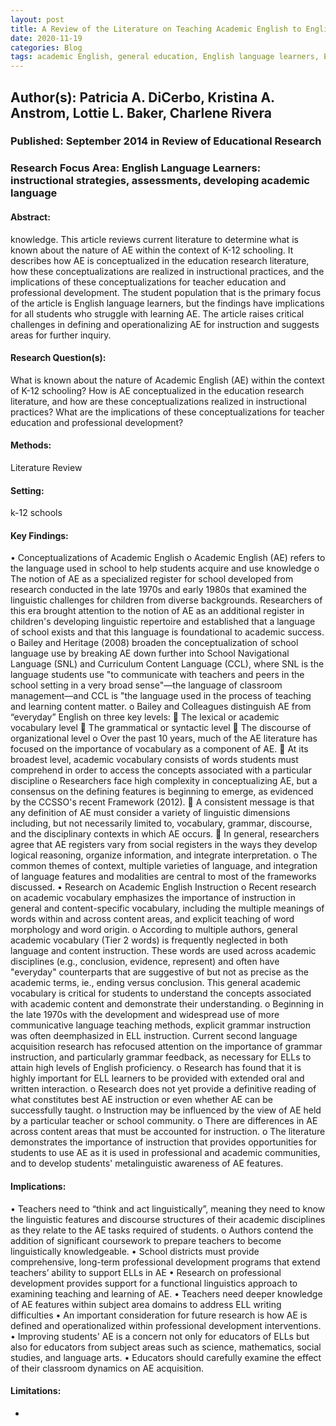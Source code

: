 ```yaml
---
layout: post
title: A Review of the Literature on Teaching Academic English to English Language Learners.
date: 2020-11-19
categories: Blog
tags: academic English, general education, English language learners, English as a second language instruction, teacher education, teacher professional development
---
```


## Author(s): Patricia A. DiCerbo, Kristina A. Anstrom, Lottie L. Baker, Charlene Rivera

### Published: September 2014 in Review of Educational Research

### Research Focus Area: English Language Learners: instructional strategies, assessments, developing academic language

#### Abstract:
knowledge. This article reviews current literature to determine what is known about the nature of AE within the context of K-12 schooling. It describes how AE is conceptualized in the education research literature, how these conceptualizations are realized in instructional practices, and the implications of these conceptualizations for teacher education and professional development. The student population that is the primary focus of the article is English language learners, but the findings have implications for all students who struggle with learning AE. The article raises critical challenges in defining and operationalizing AE for instruction and suggests areas for further inquiry.


#### Research Question(s):
What is known about the nature of Academic English (AE) within the context of K-12 schooling? How is AE conceptualized in the education research literature, and how are these conceptualizations realized in instructional practices? What are the implications of these conceptualizations for teacher education and professional development?


#### Methods:
Literature Review


#### Setting:
k-12 schools


#### Key Findings:
• Conceptualizations of Academic English o Academic English (AE) refers to the language used in school to help students acquire and use knowledge o The notion of AE as a specialized register for school developed from research conducted in the late 1970s and early 1980s that examined the linguistic challenges for children from diverse backgrounds. Researchers of this era brought attention to the notion of AE as an additional register in children's developing linguistic repertoire and established that a language of school exists and that this language is foundational to academic success. o Bailey and Heritage (2008) broaden the conceptualization of school language use by breaking AE down further into School Navigational Language (SNL) and Curriculum Content Language (CCL), where SNL is the language students use "to communicate with teachers and peers in the school setting in a very broad sense"—the language of classroom management—and CCL is "the language used in the process of teaching and learning content matter. o Bailey and Colleagues distinguish AE from “everyday” English on three key levels:  The lexical or academic vocabulary level  The grammatical or syntactic level  The discourse of organizational level o Over the past 10 years, much of the AE literature has focused on the importance of vocabulary as a component of AE.  At its broadest level, academic vocabulary consists of words students must comprehend in order to access the concepts associated with a particular discipline o Researchers face high complexity in conceptualizing AE, but a consensus on the defining features is beginning to emerge, as evidenced by the CCSSO's recent Framework (2012).  A consistent message is that any definition of AE must consider a variety of linguistic dimensions including, but not necessarily limited to, vocabulary, grammar, discourse, and the disciplinary contexts in which AE occurs.  In general, researchers agree that AE registers vary from social registers in the ways they develop logical reasoning, organize information, and integrate interpretation. o The common themes of context, multiple varieties of language, and integration of language features and modalities are central to most of the frameworks discussed.  • Research on Academic English Instruction o Recent research on academic vocabulary emphasizes the importance of instruction in general and content-specific vocabulary, including the multiple meanings of words within and across content areas, and explicit teaching of word morphology and word origin. o According to multiple authors, general academic vocabulary (Tier 2 words) is frequently neglected in both language and content instruction. These words are used across academic disciplines (e.g., conclusion, evidence, represent) and often have "everyday" counterparts that are suggestive of but not as precise as the academic terms, ie., ending versus conclusion. This general academic vocabulary is critical for students to understand the concepts associated with academic content and demonstrate their understanding. o Beginning in the late 1970s with the development and widespread use of more communicative language teaching methods, explicit grammar instruction was often deemphasized in ELL instruction. Current second language acquisition research has refocused attention on the importance of grammar instruction, and particularly grammar feedback, as necessary for ELLs to attain high levels of English proficiency.  o Research has found that it is highly important for ELL learners to be provided with extended oral and written interaction. o Research does not yet provide a definitive reading of what constitutes best AE instruction or even whether AE can be successfully taught. o Instruction may be influenced by the view of AE held by a particular teacher or school community. o There are differences in AE across content areas that must be accounted for instruction. o The literature demonstrates the importance of instruction that provides opportunities for students to use AE as it is used in professional and academic communities, and to develop students' metalinguistic awareness of AE features. 


#### Implications:
• Teachers need to “think and act linguistically”, meaning they need to know the linguistic features and discourse structures of their academic disciplines as they relate to the AE tasks required of students. o Authors contend the addition of significant coursework to prepare teachers to become linguistically knowledgeable. • School districts must provide comprehensive, long-term professional development programs that extend teachers’ ability to support ELLs in AE • Research on professional development provides support for a functional linguistics approach to examining teaching and learning of AE. • Teachers need deeper knowledge of AE features within subject area domains to address ELL writing difficulties • An important consideration for future research is how AE is defined and operationalized within professional development interventions. • Improving students' AE is a concern not only for educators of ELLs but also for educators from subject areas such as science, mathematics, social studies, and language arts. • Educators should carefully examine the effect of their classroom dynamics on AE acquisition. 


#### Limitations:
-


